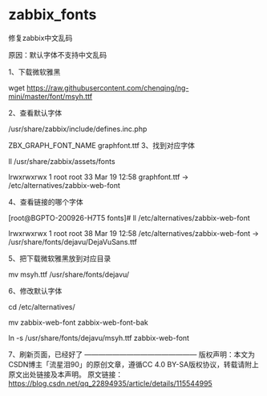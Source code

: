 # zabbix_fonts
修复zabbix中文乱码

原因：默认字体不支持中文乱码

1、下载微软雅黑

wget https://raw.githubusercontent.com/chenqing/ng-mini/master/font/msyh.ttf

 

2、查看默认字体

/usr/share/zabbix/include/defines.inc.php

ZBX_GRAPH_FONT_NAME graphfont.ttf
3、找到对应字体

ll /usr/share/zabbix/assets/fonts

lrwxrwxrwx 1 root root 33 Mar 19 12:58 graphfont.ttf -> /etc/alternatives/zabbix-web-font

4、查看链接的哪个字体

[root@BGPTO-200926-H7T5 fonts]# ll /etc/alternatives/zabbix-web-font

lrwxrwxrwx 1 root root 38 Mar 19 12:58 /etc/alternatives/zabbix-web-font -> /usr/share/fonts/dejavu/DejaVuSans.ttf

5、把下载微软雅黑放到对应目录

mv msyh.ttf /usr/share/fonts/dejavu/

6、修改默认字体

cd /etc/alternatives/ 

mv zabbix-web-font zabbix-web-font-bak

ln -s /usr/share/fonts/dejavu/msyh.ttf zabbix-web-font

 

7、刷新页面，已经好了
————————————————
版权声明：本文为CSDN博主「流星泪90」的原创文章，遵循CC 4.0 BY-SA版权协议，转载请附上原文出处链接及本声明。
原文链接：https://blog.csdn.net/qq_22894935/article/details/115544995
